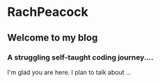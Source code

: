 # RachPeacock
## Welcome to my blog

### A struggling self-taught coding journey....
I'm glad you are here. I plan to talk about ...
